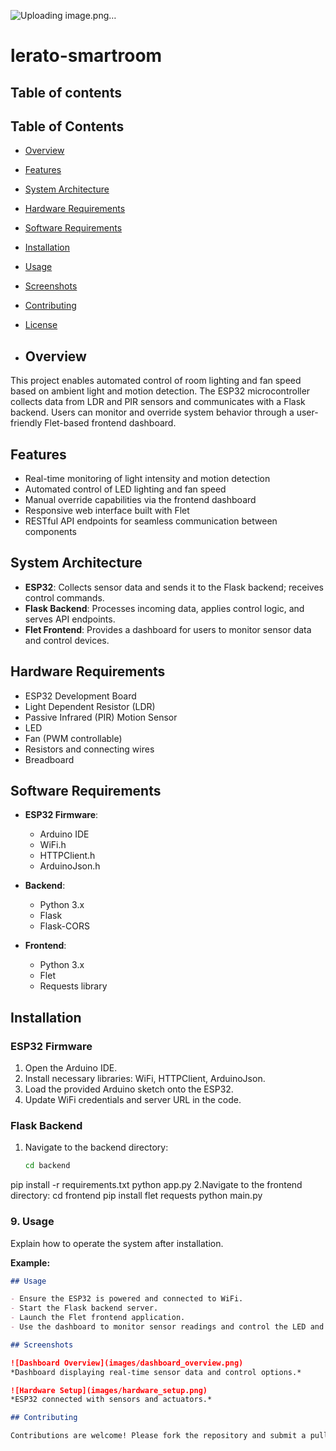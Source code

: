 ![Uploading image.png…]()

 # lerato-smartroom
 ## Table of contents
## Table of Contents

- [Overview](#overview)
- [Features](#features)
- [System Architecture](#system-architecture)
- [Hardware Requirements](#hardware-requirements)
- [Software Requirements](#software-requirements)
- [Installation](#installation)
- [Usage](#usage)
- [Screenshots](#screenshots)
- [Contributing](#contributing)
- [License](#license)

- ## Overview

This project enables automated control of room lighting and fan speed based on ambient light and motion detection. The ESP32 microcontroller collects data from LDR and PIR sensors and communicates with a Flask backend. Users can monitor and override system behavior through a user-friendly Flet-based frontend dashboard.

## Features

- Real-time monitoring of light intensity and motion detection
- Automated control of LED lighting and fan speed
- Manual override capabilities via the frontend dashboard
- Responsive web interface built with Flet
- RESTful API endpoints for seamless communication between components

## System Architecture


- **ESP32**: Collects sensor data and sends it to the Flask backend; receives control commands.
- **Flask Backend**: Processes incoming data, applies control logic, and serves API endpoints.
- **Flet Frontend**: Provides a dashboard for users to monitor sensor data and control devices.

## Hardware Requirements

- ESP32 Development Board
- Light Dependent Resistor (LDR)
- Passive Infrared (PIR) Motion Sensor
- LED
- Fan (PWM controllable)
- Resistors and connecting wires
- Breadboard

## Software Requirements

- **ESP32 Firmware**:
  - Arduino IDE
  - WiFi.h
  - HTTPClient.h
  - ArduinoJson.h

- **Backend**:
  - Python 3.x
  - Flask
  - Flask-CORS

- **Frontend**:
  - Python 3.x
  - Flet
  - Requests library

## Installation

### ESP32 Firmware

1. Open the Arduino IDE.
2. Install necessary libraries: WiFi, HTTPClient, ArduinoJson.
3. Load the provided Arduino sketch onto the ESP32.
4. Update WiFi credentials and server URL in the code.

### Flask Backend

1. Navigate to the backend directory:
   ```bash
   cd backend
pip install -r requirements.txt
python app.py
2.Navigate to the frontend directory:
cd frontend
pip install flet requests
python main.py


### 9. **Usage**

Explain how to operate the system after installation.

**Example:**
```markdown
## Usage

- Ensure the ESP32 is powered and connected to WiFi.
- Start the Flask backend server.
- Launch the Flet frontend application.
- Use the dashboard to monitor sensor readings and control the LED and fan manually if desired.

## Screenshots

![Dashboard Overview](images/dashboard_overview.png)
*Dashboard displaying real-time sensor data and control options.*

![Hardware Setup](images/hardware_setup.png)
*ESP32 connected with sensors and actuators.*

## Contributing

Contributions are welcome! Please fork the repository and submit a pull request with your enhancements or bug fixes.










  



